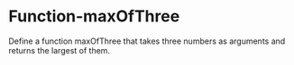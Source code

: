# Function-maxOfThree
Define a function maxOfThree that takes three numbers as arguments and returns the largest of them.
